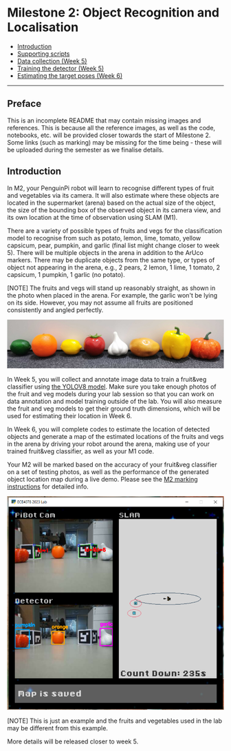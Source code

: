 # Milestone 2: Object Recognition and Localisation
- [Introduction](#introduction)
- [Supporting scripts](#supporting-scripts)
- [Data collection (Week 5)](#step-1-data-collection-week-5)
- [Training the detector (Week 5)](#step-2-training-your-yolo-model-week-5)
- [Estimating the target poses (Week 6)](#step-3-estimating-target-poses-week-6)

---
## Preface
This is an incomplete README that may contain missing images and references. This is because all the reference images, as well as the code, notebooks, etc. will be provided closer towards the start of Milestone 2. Some links (such as marking) may be missing for the time being - these will be uploaded during the semester as we finalise details. 

## Introduction
In M2, your PenguinPi robot will learn to recognise different types of fruit and vegetables via its camera. It will also estimate where these objects are located in the supermarket (arena) based on the actual size of the object, the size of the bounding box of the observed object in its camera view, and its own location at the time of observation using SLAM (M1). 

There are a variety of possible types of fruits and vegs for the classification model to recognise from such as potato, lemon, lime, tomato, yellow capsicum, pear, pumpkin, and garlic (final list might change closer to week 5). There will be multiple objects in the arena in addition to the ArUco markers. There may be duplicate objects from the same type, or types of object not appearing in the arena, e.g., 2 pears, 2 lemon, 1 lime, 1 tomato, 2 capsicum, 1 pumpkin, 1 garlic (no potato).

[NOTE] The fruits and vegs will stand up reasonably straight, as shown in the photo when placed in the arena. For example, the garlic won't be lying on its side. However, you may not assume all fruits are positioned consistently and angled perfectly.

![target mugshot](Screenshots/TargetMugshot.jpg)

In Week 5, you will collect and annotate image data to train a fruit&veg classifier using [the YOLOV8 model](https://github.com/ultralytics/ultralytics). Make sure you take enough photos of the fruit and veg models during your lab session so that you can work on data annotation and model training outside of the lab. You will also measure the fruit and veg models to get their ground truth dimensions, which will be used for estimating their location in Week 6.

In Week 6, you will complete codes to estimate the location of detected objects and generate a map of the estimated locations of the fruits and vegs in the arena by driving your robot around the arena, making use of your trained fruit&veg classifier, as well as your M1 code. 

Your M2 will be marked based on the accuracy of your fruit&veg classifier on a set of testing photos, as well as the performance of the generated object location map during a live demo. Please see the [M2 marking instructions](M2_marking.md) for detailed info.

![M2 GUI](Screenshots/M2_GUI.png)

[NOTE] This is just an example and the fruits and vegetables used in the lab may be different from this example.


More details will be released closer to week 5.